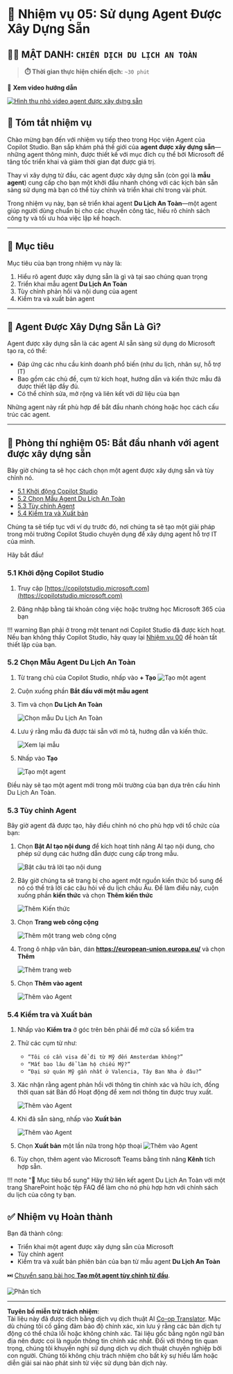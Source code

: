 <!--
CO_OP_TRANSLATOR_METADATA:
{
  "original_hash": "8e2c64a7f9303e58329ec8bb468c80b4",
  "translation_date": "2025-10-20T00:30:55+00:00",
  "source_file": "docs/recruit/05-using-prebuilt-agents/README.md",
  "language_code": "vi"
}
-->
# 🧰 Nhiệm vụ 05: Sử dụng Agent Được Xây Dựng Sẵn  

## 🕵️‍♂️ MẬT DANH: `CHIẾN DỊCH DU LỊCH AN TOÀN`

> **⏱️ Thời gian thực hiện chiến dịch:** `~30 phút`

🎥 **Xem video hướng dẫn**

[![Hình thu nhỏ video agent được xây dựng sẵn](../../../../../translated_images/video-thumbnail.234ee62d2e4e837a7401776b5f092e5d5819f46a2e2859a92654b38f1381789f.vi.jpg)](https://www.youtube.com/watch?v=NmXsx8WjWuM "Xem video hướng dẫn trên YouTube")

## 🎯 Tóm tắt nhiệm vụ

Chào mừng bạn đến với nhiệm vụ tiếp theo trong Học viện Agent của Copilot Studio. Bạn sắp khám phá thế giới của **agent được xây dựng sẵn**—những agent thông minh, được thiết kế với mục đích cụ thể bởi Microsoft để tăng tốc triển khai và giảm thời gian đạt được giá trị.

Thay vì xây dựng từ đầu, các agent được xây dựng sẵn (còn gọi là **mẫu agent**) cung cấp cho bạn một khởi đầu nhanh chóng với các kịch bản sẵn sàng sử dụng mà bạn có thể tùy chỉnh và triển khai chỉ trong vài phút.

Trong nhiệm vụ này, bạn sẽ triển khai agent **Du Lịch An Toàn**—một agent giúp người dùng chuẩn bị cho các chuyến công tác, hiểu rõ chính sách công ty và tối ưu hóa việc lập kế hoạch.

---

## 🧭 Mục tiêu

Mục tiêu của bạn trong nhiệm vụ này là:

1. Hiểu rõ agent được xây dựng sẵn là gì và tại sao chúng quan trọng  
1. Triển khai mẫu agent **Du Lịch An Toàn**  
1. Tùy chỉnh phản hồi và nội dung của agent  
1. Kiểm tra và xuất bản agent  

---

## 🧠 Agent Được Xây Dựng Sẵn Là Gì?

Agent được xây dựng sẵn là các agent AI sẵn sàng sử dụng do Microsoft tạo ra, có thể:

- Đáp ứng các nhu cầu kinh doanh phổ biến (như du lịch, nhân sự, hỗ trợ IT)
- Bao gồm các chủ đề, cụm từ kích hoạt, hướng dẫn và kiến thức mẫu đã được thiết lập đầy đủ.
- Có thể chỉnh sửa, mở rộng và liên kết với dữ liệu của bạn

Những agent này rất phù hợp để bắt đầu nhanh chóng hoặc học cách cấu trúc các agent.

---

## 🧪 Phòng thí nghiệm 05: Bắt đầu nhanh với agent được xây dựng sẵn

Bây giờ chúng ta sẽ học cách chọn một agent được xây dựng sẵn và tùy chỉnh nó.

- [5.1 Khởi động Copilot Studio](../../../../../docs/recruit/05-using-prebuilt-agents)
- [5.2 Chọn Mẫu Agent Du Lịch An Toàn](../../../../../docs/recruit/05-using-prebuilt-agents)
- [5.3 Tùy chỉnh Agent](../../../../../docs/recruit/05-using-prebuilt-agents)
- [5.4 Kiểm tra và Xuất bản](../../../../../docs/recruit/05-using-prebuilt-agents)

Chúng ta sẽ tiếp tục với ví dụ trước đó, nơi chúng ta sẽ tạo một giải pháp trong môi trường Copilot Studio chuyên dụng để xây dựng agent hỗ trợ IT của mình.

Hãy bắt đầu!

### 5.1 Khởi động Copilot Studio

1. Truy cập [https://copilotstudio.microsoft.com](https://copilotstudio.microsoft.com)

1. Đăng nhập bằng tài khoản công việc hoặc trường học Microsoft 365 của bạn

!!! warning
    Bạn phải ở trong một tenant nơi Copilot Studio đã được kích hoạt. Nếu bạn không thấy Copilot Studio, hãy quay lại [Nhiệm vụ 00](../00-course-setup/README.md) để hoàn tất thiết lập của bạn.

### 5.2 Chọn Mẫu Agent Du Lịch An Toàn

1. Từ trang chủ của Copilot Studio, nhấp vào **+ Tạo**
    ![Tạo một agent](../../../../../translated_images/create.ef22dd3e758823e9f17d69ef07c7db6fef8cbc00dd944ac65842bd3bd9f16efd.vi.png)

1. Cuộn xuống phần **Bắt đầu với một mẫu agent**

1. Tìm và chọn **Du Lịch An Toàn**

    ![Chọn mẫu Du Lịch An Toàn](../../../../../translated_images/choose_template.01c90e72076da7f14a9c93120dec6932b57a109a506823dd3b195d8f610afb07.vi.png)

1. Lưu ý rằng mẫu đã được tải sẵn với mô tả, hướng dẫn và kiến thức.

    ![Xem lại mẫu](../../../../../translated_images/template-setup.0b2f5a8dd8c3e7e305d24461df3065a4ec435d3300df75287891830a9b91b974.vi.png)

1. Nhấp vào **Tạo**

    ![Tạo một agent](../../../../../translated_images/create-agent-setup.3383d353508b5e33593bd2961c1fbea29568a49868356844ab4cffdad584a655.vi.png)

Điều này sẽ tạo một agent mới trong môi trường của bạn dựa trên cấu hình Du Lịch An Toàn.

### 5.3 Tùy chỉnh Agent

Bây giờ agent đã được tạo, hãy điều chỉnh nó cho phù hợp với tổ chức của bạn:

1. Chọn **Bật AI tạo nội dung** để kích hoạt tính năng AI tạo nội dung, cho phép sử dụng các hướng dẫn được cung cấp trong mẫu.

    ![Bật câu trả lời tạo nội dung](../../../../../translated_images/gen-answers.7e91d692123771a60b0b944956472a1323857f61ffa2c32231f12eeb9bec341c.vi.png)

1. Bây giờ chúng ta sẽ trang bị cho agent một nguồn kiến thức bổ sung để nó có thể trả lời các câu hỏi về du lịch châu Âu. Để làm điều này, cuộn xuống phần **kiến thức** và chọn **Thêm kiến thức**

    ![Thêm Kiến thức](../../../../../translated_images/knowledge.d85f70ad6cffe8700b2f33f76633c1c37ce45a960a33e42b3b48eca2759449b5.vi.png)

1. Chọn **Trang web công cộng**

    ![Thêm một trang web công cộng](../../../../../translated_images/public-website.cb547b2284c409058bbe7e0a46e503f2368911b0781eec530b9ae63cd174e0b9.vi.png)

1. Trong ô nhập văn bản, dán **<https://european-union.europa.eu/>** và chọn **Thêm**

    ![Thêm trang web](../../../../../translated_images/paste-add.bb80b0f0f9bcd47dfbf00ebcb0a5386fa892be795c2eee74a8348c0d2a6ab5ae.vi.png)

1. Chọn **Thêm vào agent**

    ![Thêm vào Agent](../../../../../translated_images/add-to-agent.f139c87c5a79ddaa1eef244a93f76c6451c1374dbbf189c23ce24c49a65d6073.vi.png)

### 5.4 Kiểm tra và Xuất bản

1. Nhấp vào **Kiểm tra** ở góc trên bên phải để mở cửa sổ kiểm tra  

1. Thử các cụm từ như:

    - `“Tôi có cần visa để đi từ Mỹ đến Amsterdam không?”`
    - `“Mất bao lâu để làm hộ chiếu Mỹ?”`
    - `“Đại sứ quán Mỹ gần nhất ở Valencia, Tây Ban Nha ở đâu?”`

1. Xác nhận rằng agent phản hồi với thông tin chính xác và hữu ích, đồng thời quan sát Bản đồ Hoạt động để xem nơi thông tin được truy xuất.

    ![Thêm vào Agent](../../../../../translated_images/response-passport.e91b05c561f49cf5edbbdc6d7a61fffdcc4ad3d413bd17b09cca3f521a578be8.vi.png)

1. Khi đã sẵn sàng, nhấp vào **Xuất bản**

    ![Thêm vào Agent](../../../../../translated_images/publish-1.0685cfdf10e365ee58a8d0160c5bab81aef8fa5fbd2eb65535d568f611532637.vi.png)

1. Chọn **Xuất bản** một lần nữa trong hộp thoại
    ![Thêm vào Agent](../../../../../translated_images/publish-2.9c3964d72347088eeaaf8c137921d5b67c9962bce0ad067f89e8999f75299aa2.vi.png)

1. Tùy chọn, thêm agent vào Microsoft Teams bằng tính năng **Kênh** tích hợp sẵn.

!!! note "🧳 Mục tiêu bổ sung"
    Hãy thử liên kết agent Du Lịch An Toàn với một trang SharePoint hoặc tệp FAQ để làm cho nó phù hợp hơn với chính sách du lịch của công ty bạn.

## ✅ Nhiệm vụ Hoàn thành

Bạn đã thành công:

- Triển khai một agent được xây dựng sẵn của Microsoft  
- Tùy chỉnh agent
- Kiểm tra và xuất bản phiên bản của bạn từ mẫu agent **Du Lịch An Toàn**

⏭️ [Chuyển sang bài học **Tạo một agent tùy chỉnh từ đầu**](../06-create-agent-from-conversation/README.md).

<!-- markdownlint-disable-next-line MD033 -->
<img src="https://m365-visitor-stats.azurewebsites.net/agent-academy/recruit/05-using-prebuilt-agents" alt="Phân tích" />

---

**Tuyên bố miễn trừ trách nhiệm**:  
Tài liệu này đã được dịch bằng dịch vụ dịch thuật AI [Co-op Translator](https://github.com/Azure/co-op-translator). Mặc dù chúng tôi cố gắng đảm bảo độ chính xác, xin lưu ý rằng các bản dịch tự động có thể chứa lỗi hoặc không chính xác. Tài liệu gốc bằng ngôn ngữ bản địa nên được coi là nguồn thông tin chính xác nhất. Đối với thông tin quan trọng, chúng tôi khuyến nghị sử dụng dịch vụ dịch thuật chuyên nghiệp bởi con người. Chúng tôi không chịu trách nhiệm cho bất kỳ sự hiểu lầm hoặc diễn giải sai nào phát sinh từ việc sử dụng bản dịch này.
